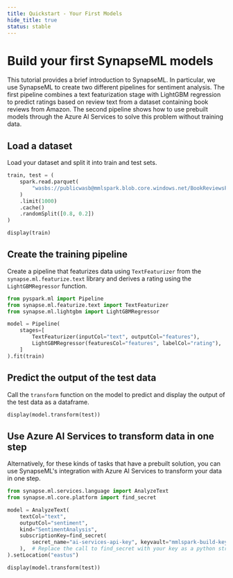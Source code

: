 ```yaml
---
title: Quickstart - Your First Models
hide_title: true
status: stable
---
```

# Build your first SynapseML models
This tutorial provides a brief introduction to SynapseML. In particular, we use SynapseML to create two different pipelines for sentiment analysis. The first pipeline combines a text featurization stage with LightGBM regression to predict ratings based on review text from a dataset containing book reviews from Amazon. The second pipeline shows how to use prebuilt models through the Azure AI Services to solve this problem without training data.

## Load a dataset
Load your dataset and split it into train and test sets.


```python
train, test = (
    spark.read.parquet(
        "wasbs://publicwasb@mmlspark.blob.core.windows.net/BookReviewsFromAmazon10K.parquet"
    )
    .limit(1000)
    .cache()
    .randomSplit([0.8, 0.2])
)

display(train)
```

## Create the training pipeline
Create a pipeline that featurizes data using `TextFeaturizer` from the `synapse.ml.featurize.text` library and derives a rating using the `LightGBMRegressor` function.


```python
from pyspark.ml import Pipeline
from synapse.ml.featurize.text import TextFeaturizer
from synapse.ml.lightgbm import LightGBMRegressor

model = Pipeline(
    stages=[
        TextFeaturizer(inputCol="text", outputCol="features"),
        LightGBMRegressor(featuresCol="features", labelCol="rating"),
    ]
).fit(train)
```

## Predict the output of the test data
Call the `transform` function on the model to predict and display the output of the test data as a dataframe.


```python
display(model.transform(test))
```

## Use Azure AI Services to transform data in one step
Alternatively, for these kinds of tasks that have a prebuilt solution, you can use SynapseML's integration with Azure AI Services to transform your data in one step.


```python
from synapse.ml.services.language import AnalyzeText
from synapse.ml.core.platform import find_secret

model = AnalyzeText(
    textCol="text",
    outputCol="sentiment",
    kind="SentimentAnalysis",
    subscriptionKey=find_secret(
        secret_name="ai-services-api-key", keyvault="mmlspark-build-keys"
    ),  # Replace the call to find_secret with your key as a python string.
).setLocation("eastus")

display(model.transform(test))
```
